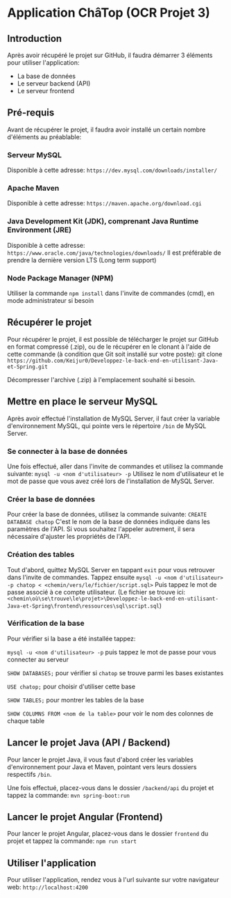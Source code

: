 # Application ChâTop (OCR Projet 3)

## Introduction
Après avoir récupéré le projet sur GitHub, il faudra démarrer 3 éléments pour utiliser l'application:
- La base de données
- Le serveur backend (API)
- Le serveur frontend

## Pré-requis
Avant de récupérer le projet, il faudra avoir installé un certain nombre d'éléments au préablable:

### Serveur MySQL
Disponible à cette adresse: `https://dev.mysql.com/downloads/installer/`

### Apache Maven
Disponible à cette adresse: `https://maven.apache.org/download.cgi`

### Java Development Kit (JDK), comprenant Java Runtime Environment (JRE)
Disponible à cette adresse: `https://www.oracle.com/java/technologies/downloads/`
Il est préférable de prendre la dernière version LTS (Long term support)

### Node Package Manager (NPM)
Utiliser la commande `npm install` dans l'invite de commandes (cmd), en mode administrateur si besoin

## Récupérer le projet 
Pour récupérer le projet, il est possible de télécharger le projet sur GitHub en format compressé (.zip), ou de le récupérer en le clonant à l'aide de cette commande (à condition que Git soit installé sur votre poste): git clone `https://github.com/Keijur0/Developpez-le-back-end-en-utilisant-Java-et-Spring.git`

Décompresser l'archive (.zip) à l'emplacement souhaité si besoin.

## Mettre en place le serveur MySQL
Après avoir effectué l'installation de MySQL Server, il faut créer la variable d'environnement MySQL, qui pointe vers le répertoire `/bin` de MySQL Server.

### Se connecter à la base de données
Une fois effectué, aller dans l'invite de commandes et utilisez la commande suivante: 
`mysql -u <nom d'utilisateur> -p`
Utilisez le nom d'utilisateur et le mot de passe que vous avez créé lors de l'installation de MySQL Server.

### Créer la base de données
Pour créer la base de données, utilisez la commande suivante:
`CREATE DATABASE chatop`
C'est le nom de la base de données indiquée dans les paramètres de l'API. Si vous souhaitez l'appeler autrement, il sera nécessaire d'ajuster les propriétés de l'API.

### Création des tables
Tout d'abord, quittez MySQL Server en tappant `exit` pour vous retrouver dans l'invite de commandes.
Tappez ensuite `mysql -u <nom d'utilisateur> -p chatop < <chemin/vers/le/fichier/script.sql>`
Puis tappez le mot de passe associé à ce compte utilisateur.
(Le fichier se trouve ici: `<chemin\où\se\trouve\le\projet>\Developpez-le-back-end-en-utilisant-Java-et-Spring\frontend\ressources\sql\script.sql`)

### Vérification de la base
Pour vérifier si la base a été installée tappez:

`mysql -u <nom d'utilisateur> -p` puis tappez le mot de passe pour vous connecter au serveur

`SHOW DATABASES;` pour vérifier si `chatop` se trouve parmi les bases existantes

`USE chatop;` pour choisir d'utiliser cette base

`SHOW TABLES;` pour montrer les tables de la base

`SHOW COLUMNS FROM <nom de la table>` pour voir le nom des colonnes de chaque table

## Lancer le projet Java (API / Backend)
Pour lancer le projet Java, il vous faut d'abord créer les variables d'environnement pour Java et Maven, pointant vers leurs dossiers respectifs `/bin`.

Une fois effectué, placez-vous dans le dossier `/backend/api` du projet et tappez la commande: 
`mvn spring-boot:run`

## Lancer le projet Angular (Frontend)
Pour lancer le projet Angular, placez-vous dans le dossier `frontend` du projet et tappez la commande:
`npm run start`

## Utiliser l'application
Pour utiliser l'application, rendez vous à l'url suivante sur votre navigateur web: `http://localhost:4200`